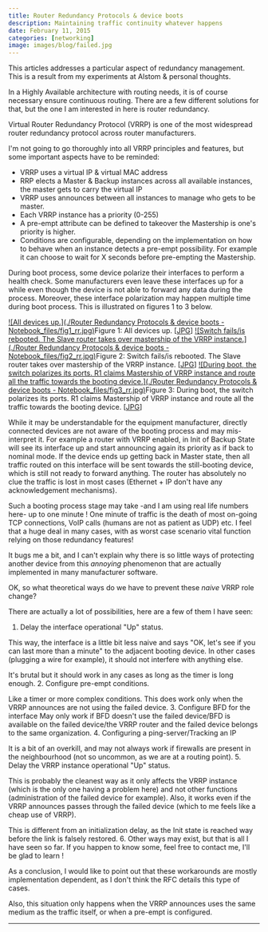 ```yaml
---
title: Router Redundancy Protocols & device boots
description: Maintaining traffic continuity whatever happens
date: February 11, 2015
categories: [networking]
image: images/blog/failed.jpg
---
```





 This articles addresses a particular aspect of redundancy management. This is a result from my experiments at Alstom & personal thoughts.
 

In a Highly Available architecture with routing needs, it is of course necessary ensure continuous routing. There are a few different solutions for that, but the one I am interested in here is router redundancy.
  

Virtual Router Redundancy Protocol (VRRP) is one of the most widespread router redundancy protocol across router manufacturers.

I'm not going to go thoroughly into all VRRP principles and features, but some important aspects have to be reminded:

* VRRP uses a virtual IP & virtual MAC address
* RRP elects a Master & Backup instances across all available instances, the master gets to carry the virtual IP
* VRRP uses announces between all instances to manage who gets to be master.
* Each VRRP instance has a priority (0-255)
* A pre-empt attribute can be defined to takeover the Mastership is one's priority is higher.
* Conditions are configurable, depending on the implementation on how to behave when an instance detects a pre-empt possibility. For example it can choose to wait for X seconds before pre-empting the Mastership.

During boot process, some device polarize their interfaces to perform a health check.
Some manufacturers even leave these interfaces up for a while even though the device is not able to forward any data during the process.
Moreover, these interface polarization may happen multiple time during boot process. This is illustrated on figures 1 to 3 below.

[![All devices up.](./Router Redundancy Protocols & device boots - Notebook_files/fig1_rr.jpg)](https://web.archive.org/web/20180904033159/http://couble.ovh/figures/fig1_rr.jpg)Figure 1: All devices up. [[JPG](https://web.archive.org/web/20180904033159/http://couble.ovh/figures/fig1_rr.jpg)]
[![Switch fails/is rebooted. The Slave router takes over mastership of the VRRP instance.](./Router Redundancy Protocols & device boots - Notebook_files/fig2_rr.jpg)](https://web.archive.org/web/20180904033159/http://couble.ovh/figures/fig2_rr.jpg)Figure 2: Switch fails/is rebooted. The Slave router takes over mastership of the VRRP instance. [[JPG](https://web.archive.org/web/20180904033159/http://couble.ovh/figures/fig2_rr.jpg)]
[![During boot, the switch polarizes its ports. R1 claims Mastership of VRRP instance and route all the traffic towards the booting device.](./Router Redundancy Protocols & device boots - Notebook_files/fig3_rr.jpg)](https://web.archive.org/web/20180904033159/http://couble.ovh/figures/fig3_rr.jpg)Figure 3: During boot, the switch polarizes its ports. R1 claims Mastership of VRRP instance and route all the traffic towards the booting device. [[JPG](https://web.archive.org/web/20180904033159/http://couble.ovh/figures/fig3_rr.jpg)]

While it may be understandable for the equipment manufacturer, directly connected devices are not aware of the booting process and may mis-interpret it.
For example a router with VRRP enabled, in Init of Backup State will see its interface up and start announcing again its priority as if back to nominal mode.
If the device ends up getting back in Master state, then all traffic routed on this interface will be sent towards the still-booting device, which is still not ready to forward anything.
The router has absolutely no clue the traffic is lost in most cases (Ethernet + IP don't have any acknowledgement mechanisms).
  

Such a booting process stage may take -and I am using real life numbers here- up to one minute !
One minute of traffic is the death of most on-going TCP connections, VoIP calls (humans are not as patient as UDP) etc.
I feel that a huge deal in many cases, with as worst case scenario vital function relying on those redundancy features!
  

It bugs me a bit, and I can't explain why there is so little ways of protecting another device from this *annoying* phenomenon that are actually implemented in many manufacturer software.

OK, so what theoretical ways do we have to prevent these *naive* VRRP role change?
  

There are actually a lot of possibilities, here are a few of them I have seen:

1. Delay the interface operational "Up" status.   

 This way, the interface is a little bit less naive and says "OK, let's see if you can last more than a minute" to the adjacent booting device.
 In other cases (plugging a wire for example), it should not interfere with anything else.  

 It's brutal but it should work in any cases as long as the timer is long enough.
2. Configure pre-empt conditions.  

 Like a timer or more complex conditions.
 This does work only when the VRRP announces are not using the failed device.
3. Configure BFD for the interface
 May only work if BFD doesn't use the failed device/BFD is available on the failed device/the VRRP router and the failed device belongs to the same organization.
4. Configuring a ping-server/Tracking an IP  

 It is a bit of an overkill, and may not always work if firewalls are present in the neighbourhood (not so uncommon, as we are at a routing point).
5. Delay the VRRP instance operational "Up" status.  

 This is probably the cleanest way as it only affects the VRRP instance (which is the only one having a problem here) and not other functions (administration of the failed device for example).
 Also, it works even if the VRRP announces passes through the failed device (which to me feels like a cheap use of VRRP).  

 This is different from an initialization delay, as the Init state is reached way before the link is falsely restored.
6. Other ways may exist, but that is all I have seen so far. If you happen to know some, feel free to contact me, I'll be glad to learn !

As a conclusion, I would like to point out that these workarounds are mostly implementation dependent, as I don't think the RFC details this type of cases.  

Also, this situation only happens when the VRRP announces uses the same medium as the traffic itself, or when a pre-empt is configured.

---

